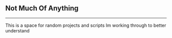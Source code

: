 ## Not Much Of Anything
***

This is a space for random projects and scripts Im working through to better understand